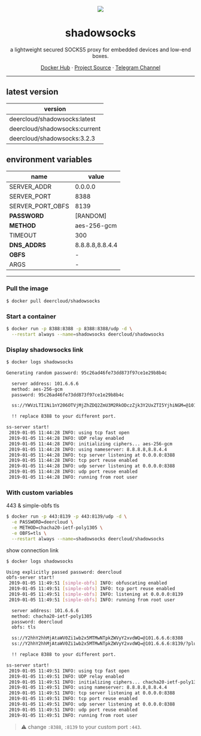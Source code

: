 <p align="center">
<a href="https://hub.docker.com/r/deercloud/shadowsocks">
<img src="https://user-images.githubusercontent.com/2666735/50723896-0b22d000-111f-11e9-9ee4-32914e347219.png" />
</a>
</p>

<h1 align="center">shadowsocks</h1>

<p align="center">a lightweight secured SOCKS5 proxy for embedded devices and low-end boxes.</p>

<p align=center>
<a href="https://hub.docker.com/r/deercloud/shadowsocks">Docker Hub</a> ·
<a href="https://github.com/shadowsocks/shadowsocks-libev">Project Source</a> ·
<a href="https://t.me/linuxUpdate">Telegram Channel</a>
</p>

***

## latest version

|version|
|---|
|deercloud/shadowsocks:latest|
|deercloud/shadowsocks:current|
|deercloud/shadowsocks:3.2.3|


## environment variables

|name|value|
|---|---|
|SERVER_ADDR|0.0.0.0|
|SERVER_PORT|8388|
|SERVER_PORT_OBFS|8139|
|**PASSWORD**|[RANDOM]|
|**METHOD**|aes-256-gcm|
|TIMEOUT|300|
|**DNS_ADDRS**|8.8.8.8,8.8.4.4|
|**OBFS**|-|
|ARGS|-|

***

### Pull the image

```bash
$ docker pull deercloud/shadowsocks
```

### Start a container

```bash
$ docker run -p 8388:8388 -p 8388:8388/udp -d \
  --restart always --name=shadowsocks deercloud/shadowsocks
```

### Display shadowsocks link

```bash
$ docker logs shadowsocks

Generating random password: 95c26ad46fe73dd873f97ce1e29b8b4c

  server address: 101.6.6.6
  method: aes-256-gcm
  password: 95c26ad46fe73dd873f97ce1e29b8b4c

  ss://YWVzLTI1Ni1nY206OTVjMjZhZDQ2ZmU3M2RkODczZjk3Y2UxZTI5YjhiNGM=@101.6.6.6:8388

  !! replace 8388 to your different port.

ss-server start!
 2019-01-05 11:44:28 INFO: using tcp fast open
 2019-01-05 11:44:28 INFO: UDP relay enabled
 2019-01-05 11:44:28 INFO: initializing ciphers... aes-256-gcm
 2019-01-05 11:44:28 INFO: using nameserver: 8.8.8.8,8.8.4.4
 2019-01-05 11:44:28 INFO: tcp server listening at 0.0.0.0:8388
 2019-01-05 11:44:28 INFO: tcp port reuse enabled
 2019-01-05 11:44:28 INFO: udp server listening at 0.0.0.0:8388
 2019-01-05 11:44:28 INFO: udp port reuse enabled
 2019-01-05 11:44:28 INFO: running from root user
```

### With custom variables

443 & simple-obfs tls

```bash
$ docker run -p 443:8139 -p 443:8139/udp -d \
  -e PASSWORD=deercloud \
  -e METHOD=chacha20-ietf-poly1305 \
  -e OBFS=tls \
  --restart always --name=shadowsocks deercloud/shadowsocks
```

show connection link

```bash
$ docker logs shadowsocks

Using explicitly passed password: deercloud
obfs-server start!
 2019-01-05 11:49:51 [simple-obfs] INFO: obfuscating enabled
 2019-01-05 11:49:51 [simple-obfs] INFO: tcp port reuse enabled
 2019-01-05 11:49:51 [simple-obfs] INFO: listening at 0.0.0.0:8139
 2019-01-05 11:49:51 [simple-obfs] INFO: running from root user

  server address: 101.6.6.6
  method: chacha20-ietf-poly1305
  password: deercloud
  obfs: tls

  ss://Y2hhY2hhMjAtaWV0Zi1wb2x5MTMwNTpkZWVyY2xvdWQ=@101.6.6.6:8388
  ss://Y2hhY2hhMjAtaWV0Zi1wb2x5MTMwNTpkZWVyY2xvdWQ=@101.6.6.6:8139/?plugin=obfs-local%3Bobfs%3Dtls

  !! replace 8388 to your different port.

ss-server start!
 2019-01-05 11:49:51 INFO: using tcp fast open
 2019-01-05 11:49:51 INFO: UDP relay enabled
 2019-01-05 11:49:51 INFO: initializing ciphers... chacha20-ietf-poly1305
 2019-01-05 11:49:51 INFO: using nameserver: 8.8.8.8,8.8.4.4
 2019-01-05 11:49:51 INFO: tcp server listening at 0.0.0.0:8388
 2019-01-05 11:49:51 INFO: tcp port reuse enabled
 2019-01-05 11:49:51 INFO: udp server listening at 0.0.0.0:8388
 2019-01-05 11:49:51 INFO: udp port reuse enabled
 2019-01-05 11:49:51 INFO: running from root user
```

 > :warning: change `:8388`, `:8139` to your custom port `:443`.
